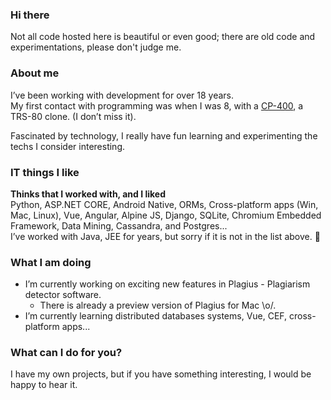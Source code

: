 ### Hi there

Not all code hosted here is beautiful or even good; there are old code and experimentations, please don't judge me.

### About me

I’ve been working with development for over 18 years.  
My first contact with programming was when I was 8, with a [CP-400](https://en.wikipedia.org/wiki/Prol%C3%B3gica_CP-400), a TRS-80 clone. (I don’t miss it).

Fascinated by technology, I really have fun learning and experimenting the techs I consider interesting.

### IT things I like

**Thinks that I worked with, and I liked**  
Python, ASP.NET CORE, Android Native, ORMs, Cross-platform apps (Win, Mac, Linux), Vue, Angular, Alpine JS, Django, SQLite, Chromium Embedded Framework, Data Mining, Cassandra, and Postgres...  
I’ve worked with Java, JEE for years, but sorry if it is not in the list above. :grimacing:

### What I am doing

- I’m currently working on exciting new features in Plagius - Plagiarism detector software.
  - There is already a preview version of Plagius for Mac  \o/.
- I’m currently learning distributed databases systems, Vue, CEF, cross-platform apps...

### What can I do for you?

I have my own projects, but if you have something interesting, I would be happy to hear it.


<!--
**GustavoHennig/GustavoHennig** is a ✨ _special_ ✨ repository because its `README.md` (this file) appears on your GitHub profile.

Here are some ideas to get you started:

- 🔭 I’m currently working on ...
- 🌱 I’m currently learning ...
- 👯 I’m looking to collaborate on ...
- 🤔 I’m looking for help with ...
- 💬 Ask me about ...
- 📫 How to reach me: ...
- Pronouns: ...
- ⚡ Fun fact: ...
-->
